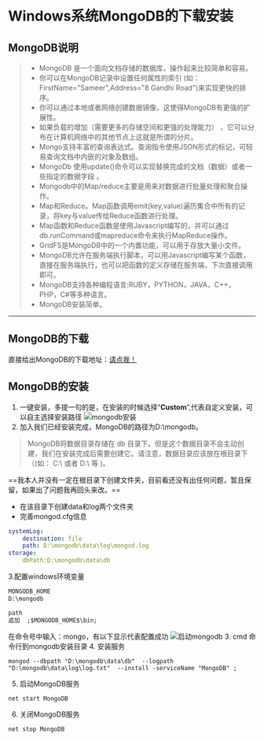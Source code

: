 # Windows系统MongoDB的下载安装

## MongoDB说明
>-    MongoDB 是一个面向文档存储的数据库，操作起来比较简单和容易。
>-    你可以在MongoDB记录中设置任何属性的索引 (如：FirstName="Sameer",Address="8 Gandhi Road")来实现更快的排序。
>-    你可以通过本地或者网络创建数据镜像，这使得MongoDB有更强的扩展性。
>-   如果负载的增加（需要更多的存储空间和更强的处理能力） ，它可以分布在计算机网络中的其他节点上这就是所谓的分片。
>-   Mongo支持丰富的查询表达式。查询指令使用JSON形式的标记，可轻易查询文档中内嵌的对象及数组。
>-   MongoDb 使用update()命令可以实现替换完成的文档（数据）或者一些指定的数据字段 。
>-   Mongodb中的Map/reduce主要是用来对数据进行批量处理和聚合操作。
> -  Map和Reduce。Map函数调用emit(key,value)遍历集合中所有的记录，将key与value传给Reduce函数进行处理。
> -   Map函数和Reduce函数是使用Javascript编写的，并可以通过db.runCommand或mapreduce命令来执行MapReduce操作。
> -   GridFS是MongoDB中的一个内置功能，可以用于存放大量小文件。
> -  MongoDB允许在服务端执行脚本，可以用Javascript编写某个函数，直接在服务端执行，也可以把函数的定义存储在服务端，下次直接调用即可。
> -    MongoDB支持各种编程语言:RUBY，PYTHON，JAVA，C++，PHP，C#等多种语言。
> -    MongoDB安装简单。
 ---

## MongoDB的下载
直接给出MongoDB的下载地址：[请点我！](https://www.mongodb.com/download-center/community)


## MongoDB的安装

1. 一键安装，多提一句的是，在安装的时候选择“**Custom**”,代表自定义安装，可以自主选择安装路径
   ![mongodb安装](https://img-blog.csdnimg.cn/2018122815392881.png?x-oss-process=image/watermark,type_ZmFuZ3poZW5naGVpdGk,shadow_10,text_aHR0cHM6Ly9ibG9nLmNzZG4ubmV0L2phcndpcw==,size_16,color_FFFFFF,t_70)
2. 加入我们已经安装完成，MongoDB的路径为D:\mongodb。
>MongoDB将数据目录存储在 db 目录下。但是这个数据目录不会主动创建，我们在安装完成后需要创建它。请注意，数据目录应该放在根目录下（(如： C:\ 或者 D:\ 等 )。
>
==我本人并没有一定在根目录下创建文件夹，目前看还没有出任何问题，暂且保留，如果出了问题我再回头来改。==

- 在该目录下创建data和log两个文件夹
- 完善mongod.cfg信息
```yaml
systemLog:
    destination: file
    path: D:\mongodb\data\log\mongod.log
storage:
    dbPath:D:\mongodb\data\db
```
3.配置windows环境变量
```markdown
MONGODB_HOME
D:\mongodb
```

```markdown
path
追加  ;$MONGODB_HOME$\bin;
```

在命令号中输入：mongo，有以下显示代表配置成功
![启动mongodb](https://img-blog.csdnimg.cn/20181228160808218.png?x-oss-process=image/watermark,type_ZmFuZ3poZW5naGVpdGk,shadow_10,text_aHR0cHM6Ly9ibG9nLmNzZG4ubmV0L2phcndpcw==,size_16,color_FFFFFF,t_70)
3. cmd 命令行到mongodb安装目录
4. 安装服务

```shell
mongod --dbpath "D:\mongodb\data\db"  --logpath "D:\mongodb\data\log\log.txt"  --install -serviceName "MongoDB" ;
```

5.  启动MongoDB服务

```shell
net start MongoDB
```


6. 关闭MongoDB服务

```shell
net stop MongoDB
```
<comment/>
<ad/>